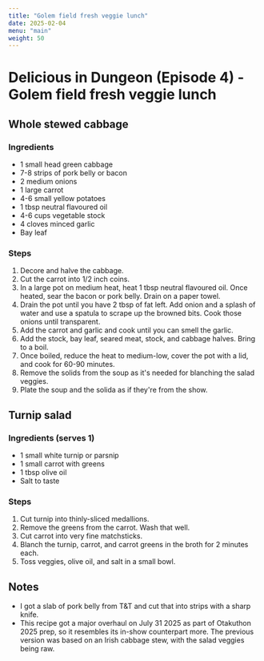 ```yaml
---
title: "Golem field fresh veggie lunch"
date: 2025-02-04
menu: "main"
weight: 50
---
```

# Delicious in Dungeon (Episode 4) - Golem field fresh veggie lunch

## Whole stewed cabbage

### Ingredients
- 1 small head green cabbage
- 7-8 strips of pork belly or bacon
- 2 medium onions
- 1 large carrot
- 4-6 small yellow potatoes
- 1 tbsp neutral flavoured oil
- 4-6 cups vegetable stock
- 4 cloves minced garlic
- Bay leaf

### Steps

1. Decore and halve the cabbage.
2. Cut the carrot into 1/2 inch coins.
3. In a large pot on medium heat, heat 1 tbsp neutral flavoured oil. Once heated, sear the bacon or pork belly. Drain on a paper towel.
4. Drain the pot until you have 2 tbsp of fat left. Add onion and a splash of water and use a spatula to scrape up the browned bits. Cook those onions until transparent.
5. Add the carrot and garlic and cook until you can smell the garlic.
6. Add the stock, bay leaf, seared meat, stock, and cabbage halves. Bring to a boil. 
7. Once boiled, reduce the heat to medium-low, cover the pot with a lid, and cook for 60-90 minutes.
8. Remove the solids from the soup as it's needed for blanching the salad veggies.
9. Plate the soup and the solida as if they're from the show.

## Turnip salad

### Ingredients (serves 1)
- 1 small white turnip or parsnip
- 1 small carrot with greens
- 1 tbsp olive oil
- Salt to taste

### Steps
1. Cut turnip into thinly-sliced medallions.
2. Remove the greens from the carrot. Wash that well.
3. Cut carrot into very fine matchsticks.
4. Blanch the turnip, carrot, and carrot greens in the broth for 2 minutes each.
5. Toss veggies, olive oil, and salt in a small bowl.

## Notes
* I got a slab of pork belly from T&T and cut that into strips with a sharp knife.
* This recipe got a major overhaul on July 31 2025 as part of Otakuthon 2025 prep, so it resembles its in-show counterpart more. The previous version was based on an Irish cabbage stew, with the salad veggies being raw.
